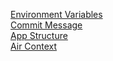 [Environment Variables](environment-variables.md)<br/>
[Commit Message](commit-message.md)<br/>
[App Structure](app-structure.md)<br/>
[Air Context](context.md)<br/>
